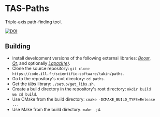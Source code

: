 # TAS-Paths
Triple-axis path-finding tool.

[![DOI](https://zenodo.org/badge/DOI/10.5281/zenodo.4625649.svg)](https://doi.org/10.5281/zenodo.4625649)


## Building
- Install development versions of the following external libraries: [*Boost*](https://www.boost.org/), [*Qt*](https://www.qt.io/), and optionally [*Lapack(e)*](https://www.netlib.org/lapack/).
- Clone the source repository: `git clone https://code.ill.fr/scientific-software/takin/paths`.
- Go to the repository's root directory: `cd paths`.
- Get the *tlibs* library: `./setup/get_libs.sh`.
- Create a build directory in the repository's root directory: `mkdir build && cd build`.
- Use CMake from the build directory: `cmake -DCMAKE_BUILD_TYPE=Release ..`.
- Use Make from the build directory: `make -j4`.

